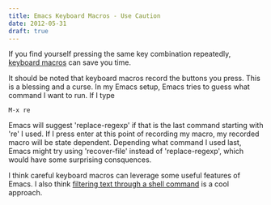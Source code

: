```yaml
---
title: Emacs Keyboard Macros - Use Caution
date: 2012-05-31
draft: true
---
```


If you find yourself pressing the same key combination repeatedly,
[keyboard macros][1] can save you time.

It should be noted that keyboard macros record the buttons you press.
This is a blessing and a curse.  In my Emacs setup, Emacs tries to
guess what command I want to run.  If I type

    M-x re

Emacs will suggest 'replace-regexp' if that is the last command
starting with 're' I used.  If I press enter at this point of
recording my macro, my recorded macro will be state dependent.
Depending what command I used last, Emacs might try using
'recover-file' instead of 'replace-regexp', which would have some
surprising consquences.

I think careful keyboard macros can leverage some useful features of
Emacs.  I also think [filtering text through a shell command][2] is a
cool approach.

[1]: http://emacswiki.org/emacs/KeyboardMacros
[2]: http://stackoverflow.com/questions/206806/filtering-text-through-a-shell-command-in-emacs

